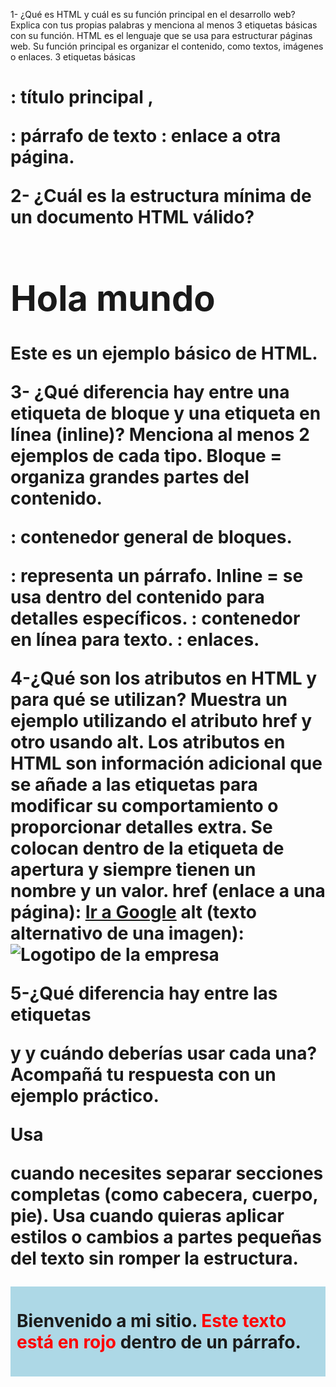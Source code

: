 
1- ¿Qué es HTML y cuál es su función principal en el desarrollo web?
Explica con tus propias palabras y menciona al menos 3 etiquetas básicas con su función.
    HTML es el lenguaje que se usa para estructurar páginas web. Su función principal es organizar el contenido, como textos, imágenes o enlaces.
    3 etiquetas básicas  <h1>: título principal , 
                          <p>: párrafo de texto
                          <a>: enlace a otra página.

2- ¿Cuál es la estructura mínima de un documento HTML válido?

<!DOCTYPE html>
<html>
  <head>
    <meta charset="UTF-8">
    <title>Mi Página</title>
  </head>
  <body>
    <h1>Hola mundo</h1>
    <p>Este es un ejemplo básico de HTML.</p>
  </body>
</html>

3- ¿Qué diferencia hay entre una etiqueta de bloque y una etiqueta en línea (inline)?
Menciona al menos 2 ejemplos de cada tipo.
Bloque = organiza grandes partes del contenido.
  <div>: contenedor general de bloques.
  <p>: representa un párrafo.
Inline = se usa dentro del contenido para detalles específicos.
  <span>: contenedor en línea para texto.
  <a>: enlaces.

4-¿Qué son los atributos en HTML y para qué se utilizan?
Muestra un ejemplo utilizando el atributo href y otro usando alt.
Los atributos en HTML son información adicional que se añade a las etiquetas para modificar su comportamiento o proporcionar detalles extra. Se colocan dentro de la etiqueta de apertura y siempre tienen un nombre y un valor.
href (enlace a una página): <a href="https://www.google.com">Ir a Google</a> 
alt (texto alternativo de una imagen): <img src="logo.png" alt="Logotipo de la empresa">

5-¿Qué diferencia hay entre las etiquetas <div> y <span> y cuándo deberías usar cada una?
Acompañá tu respuesta con un ejemplo práctico.

Usa <div> cuando necesites separar secciones completas (como cabecera, cuerpo, pie).
Usa <span> cuando quieras aplicar estilos o cambios a partes pequeñas del texto sin romper la estructura.

  <div style="background-color: lightblue; padding: 10px;">
    <p>Bienvenido a mi sitio. <span style="color: red;">Este texto está en rojo</span> dentro de un párrafo.</p>
  </div>


